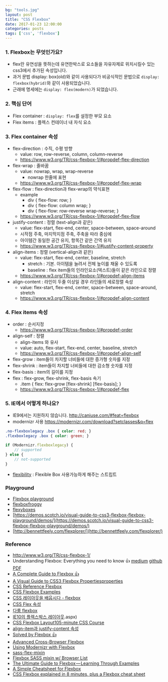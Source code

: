 ```yaml
---
bg: "tools.jpg"
layout: post
title: "CSS Flexbox"
date: 2017-01-23 12:00:00
categories: posts
tags: ['css', 'flexbox']
---
```


### 1. Flexbox는 무엇인가요?
- flex란 유연성을 뜻하는데 유연한박스로 요소들을 자유자제로 위치시킬수 있는 css3에서 추가된 속성입니다.
- 과거 문법 display: box(old)와 같이 사용되다가 비공식적인 문법으로 `display: flexbox(hybrid)`와 같이 사용되었습니다.
- 근래에 명세에는 `display: flex(modern)`가 되었습니다.

### 2. 핵심 단어
- Flex container : `display: flex`를 설정한 부모 요소
- Flex items : 플렉스 컨테이너 내 자식 요소

### 3. Flex container 속성
- flex-direction : 수직, 수평 방향
	- value: row, row-reverse, column, column-reverse
	- https://www.w3.org/TR/css-flexbox-1/#propdef-flex-direction
- flex-wrap : 줄바꿈
	- value: nowrap, wrap, wrap-reverse
		- nowrap 한줄에 표현
	- https://www.w3.org/TR/css-flexbox-1/#propdef-flex-wrap
- flex-flow : flex-direction과 flex-wrap의 약식표현
	- example
		- div { flex-flow: row; }
		- div { flex-flow: column wrap; }
		- div { flex-flow: row-reverse wrap-reverse; }
	- https://www.w3.org/TR/css-flexbox-1/#propdef-flex-flow
- justify-content : 정렬 (text-align과 같은)
	- value: flex-start, flex-end, center, space-between, space-around
	- 시작점 주축, 마지막지점 주축, 주축을 따라 중심에
	- 아이템간 동일한 공간 유지, 항목간 같은 간역 유지
	- https://www.w3.org/TR/css-flexbox-1/#justify-content-property
- align-items : 정렬 (vertical-align과 같은)
	- value: flex-start, flex-end, center, baseline, stretch
		- stretch : 기본. 아이템을 늘려서 전체 높이를 채울 수 있도록
		- baseline : flex item들의 인라인요소(텍스트)들이 같은 라인으로 정렬
	- https://www.w3.org/TR/css-flexbox-1/#propdef-align-items
- align-content : 라인이 두줄 이상일 경우 라인들의 세로정렬 속성
	- value: flex-start, flex-end, center, space-between, space-around, stretch
	- https://www.w3.org/TR/css-flexbox-1/#propdef-align-content

### 4. Flex items 속성
- order : 순서지정
	- https://www.w3.org/TR/css-flexbox-1/#propdef-order
- align-self : 정렬
	- align-items 와 유사
	- value: auto, flex-start, flex-end, center, baseline, stretch
	- https://www.w3.org/TR/css-flexbox-1/#propdef-align-self
- flex-grow : item들이 차지할 너비들에 대한 증가형 숫자를 지정
- flex-shrink : item들이 차지할 너비들에 대한 감소형 숫자를 지정
- flex-basis : item의 길이를 지정
- flex : flex-grow, flex-shrink, flex-basis 속기
	- .item { flex: flex-grow [flex-shrink] [flex-basis]; }
	- https://www.w3.org/TR/css-flexbox-1/#propdef-flex

### 5. IE에서 어떻게 하나요?
- IE9에서는 지원하지 않습니다. http://caniuse.com/#feat=flexbox
- modernizr 사용 https://modernizr.com/download?setclasses&q=flex
```CSS
.no-flexboxlegacy .box { color: red; }
.flexboxlegacy .box { color: green; }
```
```javascript
if (Modernizr.flexboxlegacy) {
	// supported
} else {
	// not-supported
}
```
- [flexibility](https://github.com/jonathantneal/flexibility) : Flexible Box 사용가능하게 해주는 스트립트

### Playground
- [Flexbox playground](http://codepen.io/enxaneta/pen/adLPwv)
- [flexboxfroggy](http://flexboxfroggy.com/)
- [flexyboxes](http://the-echoplex.net/flexyboxes/)
- [https://demos.scotch.io/visual-guide-to-css3-flexbox-flexbox-playground/demos/](https://demos.scotch.io/visual-guide-to-css3-flexbox-flexbox-playground/demos/)
- [http://bennettfeely.com/flexplorer/](http://bennettfeely.com/flexplorer/)

### Reference
- http://www.w3.org/TR/css-flexbox-1/
- Understanding Flexbox: Everything you need to know 👍
    [medium](https://medium.freecodecamp.com/understanding-flexbox-everything-you-need-to-know-b4013d4dc9af#.jxrbw619x)
    [github](https://github.com/ohansemmanuel/Understanding-Flexbox)
    [PDF](https://ohansemmanuel.github.io/uf_download.html)
- [A Complete Guide to Flexbox 👍](https://css-tricks.com/snippets/css/a-guide-to-flexbox/)
- [A Visual Guide to CSS3 Flexbox Propertiesproperties](https://scotch.io/tutorials/a-visual-guide-to-css3-flexbox-properties)
- [CSS Reference Flexbox](https://tympanus.net/codrops/css_reference/flexbox/)
- [CSS Flexbox Examples](https://umaar.github.io/css-flexbox-demo/)
- [CSS 레이아웃을 배웁시다 - flexbox](http://ko.learnlayout.com/flexbox.html)
- [CSS Flex 속성](http://webdir.tistory.com/349)
- [다룸 flexbox](http://daumui.tistory.com/44)
- [IE10의 플렉스박스 레이아웃](https://msdn.microsoft.com/library/hh673531[v=vs.85).aspx)
- [CSS Flexbox Layout105-minute CSS Course](https://teamtreehouse.com/library/css-flexbox-layout)
- [align-item과 justify-content 속성](http://astrap.tistory.com/54)
- [Solved by Flexbox 👍](https://hyunseob.github.io/solved-by-flexbox-kr/)
- [Advanced Cross-Browser Flexbox](https://dev.opera.com/articles/advanced-cross-browser-flexbox/)
- [Using Modernizr with Flexbox](http://zomigi.com/blog/using-modernizr-with-flexbox/)
- [sass-flex-mixin](https://github.com/mastastealth/sass-flex-mixin)
- [Flexbox SASS mixin w/ Browser List](https://codepen.io/jreid/pen/jCrBv)
- [The Ultimate Guide to Flexbox — Learning Through Examples](https://medium.freecodecamp.org/the-ultimate-guide-to-flexbox-learning-through-examples-8c90248d4676)
- [A Simple Cheatsheet for Flexbox](https://codeburst.io/a-simple-cheatsheet-for-flexbox-f5d3e1658447)
- [CSS Flexbox explained in 8 minutes, plus a Flexbox cheat sheet](https://medium.freecodecamp.org/css-flexbox-interactive-tutorial-in-8-minutes-including-cheat-sheet-6214e00de3d2)
